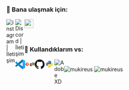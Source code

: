 ### 📩 Bana ulaşmak için:

[<img align="left" alt="instagram | İletişim" width="24px" src="https://github.com/simple-icons/simple-icons/blob/develop/icons/instagram.svg" />][instagram]
[<img align="left" alt="Discord | İletişim" width="24px" src="https://github.com/simple-icons/simple-icons/blob/develop/icons/discord.svg" />][discord]
[<img align="left" height="24" width="24" src="https://cdn.jsdelivr.net/npm/simple-icons@v4/icons/gmail.svg" />][gmail]


<br />


[instagram]: https://www.instagram.com/rwennnnnnnnn
[discord]: https://discord.com/users/573366129188274204
[gmail]: rwenjs@gmail.com
<br />

### 🔧 Kullandıklarım vs:

[<img align="left" alt="Visual Studio Code" width="26px" src="https://raw.githubusercontent.com/github/explore/80688e429a7d4ef2fca1e82350fe8e3517d3494d/topics/visual-studio-code/visual-studio-code.png" />][vsCode]
[<img align="left" alt="Git" width="26px" src="https://raw.githubusercontent.com/github/explore/80688e429a7d4ef2fca1e82350fe8e3517d3494d/topics/git/git.png" />][git]
[<img align="left" alt="GitHub" width="26px" src="https://raw.githubusercontent.com/github/explore/78df643247d429f6cc873026c0622819ad797942/topics/github/github.png" />][github]
[<img align="left" alt="Python" width="26px" src="https://raw.githubusercontent.com/github/explore/cebd63002168a05a6a642f309227eefeccd92950/topics/python/python.png" />][python]
[<img align="left" alt="Adobe XD" width="26px" src="https://upload.wikimedia.org/wikipedia/commons/thumb/c/c2/Adobe_XD_CC_icon.svg/1200px-Adobe_XD_CC_icon.svg.png" />][xd]

<br />

[vsCode]: https://code.visualstudio.com/
[git]: https://git-scm.com/
[github]: https://github.com/rwenjs
[python]: https://www.python.org/
[xd]: https://www.adobe.com/products/xd.html

<img height="180em" align="center" src="https://github-readme-stats.vercel.app/api?username=rwenjs&show_icons=true&locale=en&theme=algolia&include_all_commits=true&count_private=true" alt="mukireus"/>
  <img height="180em" align="center" src="https://github-readme-stats.vercel.app/api/top-langs?username=rwenjs&show_icons=true&locale=en&layout=compact&langs_count=8&theme=algolia" alt="mukireus"/>
<br />
<br />
